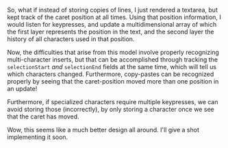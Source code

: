 So, what if instead of storing copies of lines, I just rendered a textarea, but
kept track of the caret position at all times. Using that position information,
I would listen for keypresses, and update a multidimensional array of which
the first layer represents the position in the text, and the second layer the
history of all characters used in that position.

Now, the difficulties that arise from this model involve properly recognizing
multi-character inserts, but that can be accomplished through tracking the
`selectionStart` *and* `selectionEnd` fields at the same time, which will tell
us which characters changed. Furthermore, copy-pastes can be recognized properly
by seeing that the caret-position moved more than one position in an update!

Furthermore, if specialized characters require multiple keypresses, we can avoid
storing those (incorrectly), by only storing a character once we see that the
caret has moved.

Wow, this seems like a much better design all around. I'll give a shot
implementing it soon.
